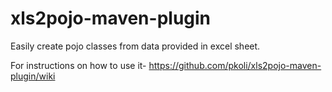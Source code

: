 # xls2pojo-maven-plugin
Easily create pojo classes from data provided in excel sheet.

For instructions on how to use it-
https://github.com/pkoli/xls2pojo-maven-plugin/wiki
